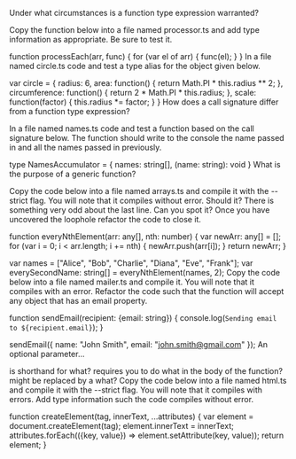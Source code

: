 Under what circumstances is a function type expression warranted?

Copy the function below into a file named processor.ts and add type information as appropriate. Be sure to test it.

function processEach(arr, func) {
    for (var el of arr) {
        func(el);
    }
}
In a file named circle.ts code and test a type alias for the object given below.

var circle = {
    radius: 6,
    area: function() {
        return Math.PI * this.radius ** 2;
    },
    circumference: function() {
        return 2 * Math.PI * this.radius;
    },
    scale: function(factor) {
        this.radius *= factor;
    }
}
How does a call signature differ from a function type expression?

In a file named names.ts code and test a function based on the call signature below. The function should write to the console the name passed in and all the names passed in previously.

type NamesAccumulator = {
    names: string[],
    (name: string): void
}
What is the purpose of a generic function?

Copy the code below into a file named arrays.ts and compile it with the --strict flag. You will note that it compiles without error. Should it? There is something very odd about the last line. Can you spot it? Once you have uncovered the loophole refactor the code to close it.

function everyNthElement(arr: any[], nth: number) {
    var newArr: any[] = [];
    for (var i = 0; i < arr.length; i += nth) {
        newArr.push(arr[i]);
    }
    return newArr;
}

var names = ["Alice", "Bob", "Charlie", "Diana", "Eve", "Frank"];
var everySecondName: string[] = everyNthElement(names, 2);
Copy the code below into a file named mailer.ts and compile it. You will note that it compiles with an error. Refactor the code such that the function will accept any object that has an email property.

function sendEmail(recipient: {email: string}) {
    console.log(`Sending email to ${recipient.email}`);
}

sendEmail({
    name: "John Smith",
    email: "john.smith@gmail.com"
});
An optional parameter...

is shorthand for what?
requires you to do what in the body of the function?
might be replaced by a what?
Copy the code below into a file named html.ts and compile it with the --strict flag. You will note that it compiles with errors. Add type information such the code compiles without error.

function createElement(tag, innerText, ...attributes) {
    var element = document.createElement(tag);
    element.innerText = innerText;
    attributes.forEach(({key, value}) => element.setAttribute(key, value));
    return element;
}
